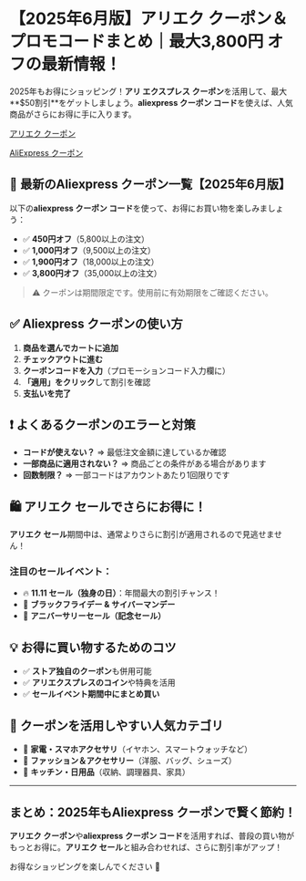 # 【2025年6月版】アリエク クーポン＆プロモコードまとめ｜最大3,800円 オフの最新情報！

2025年もお得にショッピング！**アリ エクスプレス クーポン**を活用して、最大**$50割引**をゲットしましょう。**aliexpress クーポン コード**を使えば、人気商品がさらにお得に手に入ります。

[アリエク クーポン](https://alii.pub/77ygr1) 

[AliExpress クーポン](https://alii.pub/77ygrf) 

## 🎁 最新のAliexpress クーポン一覧【2025年6月版】

以下の**aliexpress クーポン コード**を使って、お得にお買い物を楽しみましょう：

- ✅ **450円オフ**（5,800以上の注文）
- ✅ **1,000円オフ**（9,500以上の注文）
- ✅ **1,900円オフ**（18,000以上の注文）
- ✅ **3,800円オフ**（35,000以上の注文）

> ⚠️ クーポンは期間限定です。使用前に有効期限をご確認ください。

## ✅ Aliexpress クーポンの使い方

1. **商品を選んでカートに追加**
2. **チェックアウトに進む**
3. **クーポンコードを入力**（プロモーションコード入力欄に）
4. **「適用」をクリック**して割引を確認
5. **支払いを完了**

## ❗ よくあるクーポンのエラーと対策

- **コードが使えない？** ⇒ 最低注文金額に達しているか確認
- **一部商品に適用されない？** ⇒ 商品ごとの条件がある場合があります
- **回数制限？** ⇒ 一部コードはアカウントあたり1回限りです

## 🛍️ アリエク セールでさらにお得に！

**アリエク セール**期間中は、通常よりさらに割引が適用されるので見逃せません！

### 注目のセールイベント：

- 🔥 **11.11 セール（独身の日）**：年間最大の割引チャンス！
- 🛒 **ブラックフライデー & サイバーマンデー**
- 🎉 **アニバーサリーセール（記念セール）**

## 💡 お得に買い物するためのコツ

- ✅ **ストア独自のクーポン**も併用可能
- ✅ **アリエクスプレスのコイン**や特典を活用
- ✅ **セールイベント期間中にまとめ買い**

## 🎯 クーポンを活用しやすい人気カテゴリ

- 📱 **家電・スマホアクセサリ**（イヤホン、スマートウォッチなど）
- 👗 **ファッション＆アクセサリー**（洋服、バッグ、シューズ）
- 🍳 **キッチン・日用品**（収納、調理器具、家具）

---

## まとめ：2025年もAliexpress クーポンで賢く節約！

**アリエク クーポン**や**aliexpress クーポン コード**を活用すれば、普段の買い物がもっとお得に。**アリエク セール**と組み合わせれば、さらに割引率がアップ！

お得なショッピングを楽しんでください 🎉


